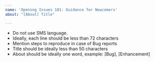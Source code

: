 ```yaml
---
name: 'Opening Issues 101: Guidance for Newcomers'
about: "[About] Title"

---
```


- Do not use SMS language.
- Ideally, each line should be less than 72 characters
- Mention steps to reproduce in case of Bug reports
- Title should be ideally less than 50 characters
- About should be ideally one word, example: [Bug], [Enhancement]

